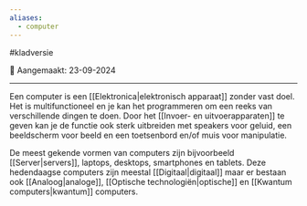 ```yaml
---
aliases:
  - computer
---
```

#kladversie 

📅 Aangemaakt: 23-09-2024

---
Een computer is een [[Elektronica|elektronisch apparaat]] zonder vast doel. Het is multifunctioneel en je kan het programmeren om een reeks van verschillende dingen te doen. Door het [[Invoer- en uitvoerapparaten]] te geven kan je de functie ook sterk uitbreiden met speakers voor geluid, een beeldscherm voor beeld en een toetsenbord en/of muis voor manipulatie.

De meest gekende vormen van computers zijn bijvoorbeeld [[Server|servers]], laptops, desktops, smartphones en tablets. Deze hedendaagse computers zijn meestal [[Digitaal|digitaal]] maar er bestaan ook [[Analoog|analoge]], [[Optische technologiën|optische]] en [[Kwantum computers|kwantum]] computers. 
